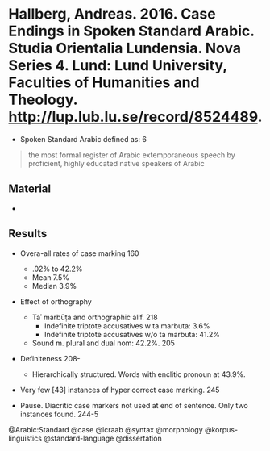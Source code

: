 # Hallberg, Andreas. 2016. Case Endings in Spoken Standard Arabic. Studia Orientalia Lundensia. Nova Series 4. Lund: Lund University, Faculties of Humanities and Theology. http://lup.lub.lu.se/record/8524489.

- Spoken Standard Arabic defined as: 6

> the most formal register of Arabic extemporaneous speech by proficient, highly educated native speakers of Arabic

## Material
  - 

## Results

- Overa-all rates of case marking 160
  - .02% to 42.2%
  - Mean 7.5%
  - Median 3.9%

- Effect of orthography
  - Taʾ marbūṭa and orthographic alif. 218
    - Indefinite triptote accusatives w ta marbuta: 3.6%
    - Indefinite triptote accusatives w/o ta marbuta: 41.2%
  - Sound m. plural and dual nom: 42.2%. 205
 
- Definiteness 208-
  - Hierarchically structured. Words with enclitic pronoun at 43.9%. 

- Very few [43] instances of hyper correct case marking. 245

- Pause. Diacritic case markers not used at end of sentence. Only two instances found. 244-5

@Arabic:Standard
@case
@icraab
@syntax
@morphology
@korpus-linguistics
@standard-language
@dissertation
